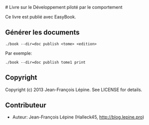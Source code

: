 # Livre sur le Développement piloté par le comportement

Ce livre est publié avec EasyBook.

## Générer les documents

```./book --dir=doc publish <tome> <edition>```

Par exemple:

```./book --dir=doc publish tome1 print```

## Copyright

Copyright (c) 2013 Jean-François Lépine. See LICENSE for details.

##  Contributeur

+ Auteur: Jean-François Lépine (Halleck45, http://blog.lepine.pro)